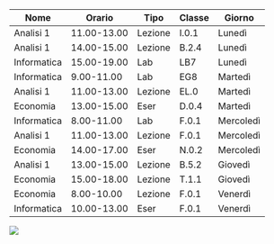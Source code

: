 
|Nome       |Orario     |Tipo   |Classe|Giorno   |
|-----------|-----------|-------|------|---------|
|Analisi 1  |11.00-13.00|Lezione|I.0.1 |Lunedì   |
|Analisi 1  |14.00-15.00|Lezione|B.2.4 |Lunedì   |
|Informatica|15.00-19.00|Lab    |LB7   |Lunedì   | 
|Informatica|9.00-11.00 |Lab    |EG8   |Martedì  |
|Analisi 1  |11.00-13.00|Lezione|EL.0  |Martedì  |
|Economia   |13.00-15.00|Eser   |D.0.4 |Martedì  |
|Informatica|8.00-11.00 |Lab    |F.0.1 |Mercoledì|
|Analisi 1  |11.00-13.00|Lezione|F.0.1 |Mercoledì|
|Economia   |14.00-17.00|Eser   |N.0.2 |Mercoledì|
|Analisi 1  |13.00-15.00|Lezione|B.5.2 |Giovedì  |
|Economia   |15.00-18.00|Lezione|T.1.1 |Giovedì  |
|Economia   |8.00-10.00 |Lezione|F.0.1 |Venerdì  |
|Informatica|10.00-13.00|Eser   |F.0.1 |Venerdì  |

![](http://img69.imageshack.us/img69/3128/9lk3.jpg)
